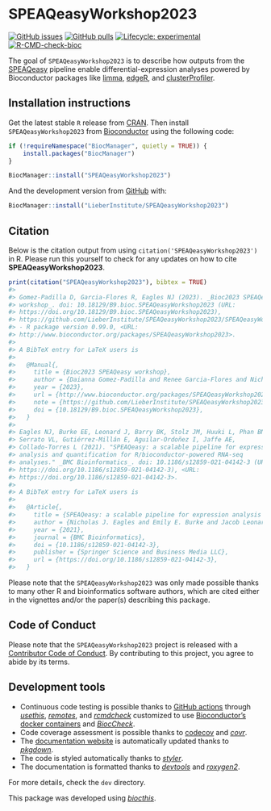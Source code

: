 
<!-- README.md is generated from README.Rmd. Please edit that file -->

# SPEAQeasyWorkshop2023

<!-- badges: start -->

[![GitHub
issues](https://img.shields.io/github/issues/LieberInstitute/SPEAQeasyWorkshop2023)](https://github.com/LieberInstitute/SPEAQeasyWorkshop2023/issues)
[![GitHub
pulls](https://img.shields.io/github/issues-pr/LieberInstitute/SPEAQeasyWorkshop2023)](https://github.com/LieberInstitute/SPEAQeasyWorkshop2023/pulls)
[![Lifecycle:
experimental](https://img.shields.io/badge/lifecycle-experimental-orange.svg)](https://lifecycle.r-lib.org/articles/stages.html#experimental)
[![R-CMD-check-bioc](https://github.com/LieberInstitute/SPEAQeasyWorkshop2023/actions/workflows/check-bioc.yml/badge.svg)](https://github.com/LieberInstitute/SPEAQeasyWorkshop2023/actions/workflows/R-CMD-check-bioc.yaml)
<!-- badges: end -->

The goal of `SPEAQeasyWorkshop2023` is to describe how outputs from the
[SPEAQeasy](https://github.com/LieberInstitute/SPEAQeasy) pipeline
enable differential-expression analyses powered by Bioconductor packages
like
[limma](https://bioconductor.org/packages/3.17/bioc/html/limma.html),
[edgeR](https://bioconductor.org/packages/3.17/bioc/html/edgeR.html),
and
[clusterProfiler](https://bioconductor.org/packages/3.17/bioc/html/clusterProfiler.html).

## Installation instructions

Get the latest stable `R` release from
[CRAN](http://cran.r-project.org/). Then install `SPEAQeasyWorkshop2023`
from [Bioconductor](http://bioconductor.org/) using the following code:

``` r
if (!requireNamespace("BiocManager", quietly = TRUE)) {
    install.packages("BiocManager")
}

BiocManager::install("SPEAQeasyWorkshop2023")
```

And the development version from
[GitHub](https://github.com/LieberInstitute/SPEAQeasyWorkshop2023) with:

``` r
BiocManager::install("LieberInstitute/SPEAQeasyWorkshop2023")
```

## Citation

Below is the citation output from using
`citation('SPEAQeasyWorkshop2023')` in R. Please run this yourself to
check for any updates on how to cite **SPEAQeasyWorkshop2023**.

``` r
print(citation("SPEAQeasyWorkshop2023"), bibtex = TRUE)
#> 
#> Gomez-Padilla D, Garcia-Flores R, Eagles NJ (2023). _Bioc2023 SPEAQeasy
#> workshop_. doi: 10.18129/B9.bioc.SPEAQeasyWorkshop2023 (URL:
#> https://doi.org/10.18129/B9.bioc.SPEAQeasyWorkshop2023),
#> https://github.com/LieberInstitute/SPEAQeasyWorkshop2023/SPEAQeasyWorkshop2023
#> - R package version 0.99.0, <URL:
#> http://www.bioconductor.org/packages/SPEAQeasyWorkshop2023>.
#> 
#> A BibTeX entry for LaTeX users is
#> 
#>   @Manual{,
#>     title = {Bioc2023 SPEAQeasy workshop},
#>     author = {Daianna Gomez-Padilla and Renee Garcia-Flores and Nicholas J. Eagles},
#>     year = {2023},
#>     url = {http://www.bioconductor.org/packages/SPEAQeasyWorkshop2023},
#>     note = {https://github.com/LieberInstitute/SPEAQeasyWorkshop2023/SPEAQeasyWorkshop2023 - R package version 0.99.0},
#>     doi = {10.18129/B9.bioc.SPEAQeasyWorkshop2023},
#>   }
#> 
#> Eagles NJ, Burke EE, Leonard J, Barry BK, Stolz JM, Huuki L, Phan BN,
#> Serrato VL, Gutiérrez-Millán E, Aguilar-Ordoñez I, Jaffe AE,
#> Collado-Torres L (2021). "SPEAQeasy: a scalable pipeline for expression
#> analysis and quantification for R/bioconductor-powered RNA-seq
#> analyses." _BMC Bioinformatics_. doi: 10.1186/s12859-021-04142-3 (URL:
#> https://doi.org/10.1186/s12859-021-04142-3), <URL:
#> https://doi.org/10.1186/s12859-021-04142-3>.
#> 
#> A BibTeX entry for LaTeX users is
#> 
#>   @Article{,
#>     title = {SPEAQeasy: a scalable pipeline for expression analysis and quantification for R/bioconductor-powered RNA-seq analyses},
#>     author = {Nicholas J. Eagles and Emily E. Burke and Jacob Leonard and Brianna K. Barry and Joshua M. Stolz and Louise Huuki and BaDoi N. Phan and Violeta Larrios Serrato and Everardo Gutiérrez-Millán and Israel Aguilar-Ordoñez and Andrew E. Jaffe and Leonardo Collado-Torres},
#>     year = {2021},
#>     journal = {BMC Bioinformatics},
#>     doi = {10.1186/s12859-021-04142-3},
#>     publisher = {Springer Science and Business Media LLC},
#>     url = {https://doi.org/10.1186/s12859-021-04142-3},
#>   }
```

Please note that the `SPEAQeasyWorkshop2023` was only made possible
thanks to many other R and bioinformatics software authors, which are
cited either in the vignettes and/or the paper(s) describing this
package.

## Code of Conduct

Please note that the `SPEAQeasyWorkshop2023` project is released with a
[Contributor Code of
Conduct](http://bioconductor.org/about/code-of-conduct/). By
contributing to this project, you agree to abide by its terms.

## Development tools

-   Continuous code testing is possible thanks to [GitHub
    actions](https://www.tidyverse.org/blog/2020/04/usethis-1-6-0/)
    through *[usethis](https://CRAN.R-project.org/package=usethis)*,
    *[remotes](https://CRAN.R-project.org/package=remotes)*, and
    *[rcmdcheck](https://CRAN.R-project.org/package=rcmdcheck)*
    customized to use [Bioconductor’s docker
    containers](https://www.bioconductor.org/help/docker/) and
    *[BiocCheck](https://bioconductor.org/packages/3.14/BiocCheck)*.
-   Code coverage assessment is possible thanks to
    [codecov](https://codecov.io/gh) and
    *[covr](https://CRAN.R-project.org/package=covr)*.
-   The [documentation
    website](http://LieberInstitute.github.io/SPEAQeasyWorkshop2023) is
    automatically updated thanks to
    *[pkgdown](https://CRAN.R-project.org/package=pkgdown)*.
-   The code is styled automatically thanks to
    *[styler](https://CRAN.R-project.org/package=styler)*.
-   The documentation is formatted thanks to
    *[devtools](https://CRAN.R-project.org/package=devtools)* and
    *[roxygen2](https://CRAN.R-project.org/package=roxygen2)*.

For more details, check the `dev` directory.

This package was developed using
*[biocthis](https://bioconductor.org/packages/3.14/biocthis)*.
